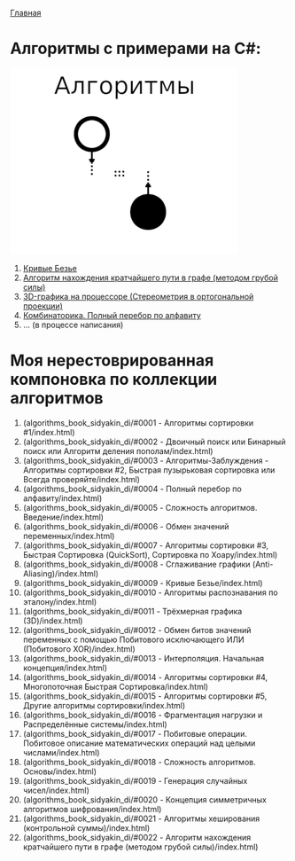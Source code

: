 [Главная](https://dmitriysidyakin.github.io/CSharp-Tutorials/)

# Алгоритмы с примерами на C#:

![Статьи про Алгоритмы на C#](img/algorithms_logo_csharp_ds.png)
1. [Кривые Безье](articles/0001-Bezier-curves/README.md)
2. [Алгоритм нахождения кратчайшего пути в графе (методом грубой силы)](articles/0002-Graphs/README.md)
3. [3D-графика на процессоре (Стереометрия в ортогональной проекции)](articles/0003-3D-on-CPU/README.md)
4. [Комбинаторика. Полный перебор по алфавиту](articles/0003-3D-on-CPU/README.md)
5. ... (в процессе написания)

# Моя нерестоврированная компоновка по коллекции алгоритмов

1. (algorithms_book_sidyakin_di/#0001 - Алгоритмы сортировки #1/index.html)
2. (algorithms_book_sidyakin_di/#0002 - Двоичный поиск или Бинарный поиск или Алгоритм деления пополам/index.html)
3. (algorithms_book_sidyakin_di/#0003 - Алгоритмы-Заблуждения -  Алгоритмы сортировки #2, Быстрая пузырьковая сортировка или Всегда проверяйте/index.html)
4. (algorithms_book_sidyakin_di/#0004 - Полный перебор по алфавиту/index.html)
5. (algorithms_book_sidyakin_di/#0005 - Сложность алгоритмов. Введение/index.html)
6. (algorithms_book_sidyakin_di/#0006 - Обмен значений переменных/index.html)
7. (algorithms_book_sidyakin_di/#0007 - Алгоритмы сортировки #3, Быстрая Сортировка (QuickSort), Сортировка по Хоару/index.html)
8. (algorithms_book_sidyakin_di/#0008 - Сглаживание графики (Anti-Aliasing)/index.html)
9. (algorithms_book_sidyakin_di/#0009 - Кривые Безье/index.html)
10. (algorithms_book_sidyakin_di/#0010 - Алгоритмы распознавания по эталону/index.html)
11. (algorithms_book_sidyakin_di/#0011 - Трёхмерная графика (3D)/index.html)
12. (algorithms_book_sidyakin_di/#0012 - Обмен битов значений переменных с помощью Побитового исключающего ИЛИ (Побитового XOR)/index.html)
13. (algorithms_book_sidyakin_di/#0013 - Интерполяция. Начальная концепция/index.html)
14. (algorithms_book_sidyakin_di/#0014 - Алгоритмы сортировки #4, Многопоточная Быстрая Сортировка/index.html)
15. (algorithms_book_sidyakin_di/#0015 - Алгоритмы сортировки #5, Другие алгоритмы сортировки/index.html)
16. (algorithms_book_sidyakin_di/#0016 - Фрагментация нагрузки и Распределённые системы/index.html)
17. (algorithms_book_sidyakin_di/#0017 - Побитовые операции. Побитовое описание математических операций над целыми числами/index.html)
18. (algorithms_book_sidyakin_di/#0018 - Сложность алгоритмов. Основы/index.html)
19. (algorithms_book_sidyakin_di/#0019 - Генерация случайных чисел/index.html)
20. (algorithms_book_sidyakin_di/#0020 - Концепция симметричных алгоритмов шифрования/index.html)
21. (algorithms_book_sidyakin_di/#0021 - Алгоритмы хеширования (контрольной суммы)/index.html)
22. (algorithms_book_sidyakin_di/#0022 - Алгоритм нахождения кратчайшего пути в графе (методом грубой силы)/index.html) 
